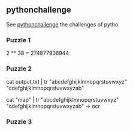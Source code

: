 

pythonchallenge
----------------

See [pythonchallenge][1] the challenges of pytho.


### Puzzle 1
2 ** 38 = 274877906944



### Puzzle 2

cat output.txt | tr "abcdefghijklmnopqrstuvwxyz" "cdefghijklmnopqrstuvwxyzab" 

cat "map" | tr "abcdefghijklmnopqrstuvwxyz" "cdefghijklmnopqrstuvwxyzab" -> ocr


   [1]: http://www.pythonchallenge.com


### Puzzle 3


